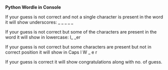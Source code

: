 **Python Wordle in Console** 


If your guess is not correct and not a single character is present in the word it will show underscores: _ _ _ _ _

If your guess is not correct but some of the characters are present in the word it will show in lowercase: l_ _er

If your guess is not correct but some characters are present  but not in correct position it will show in Caps  l W _ e r

If your guess is  correct it will show congratulations along with no. of guess.
